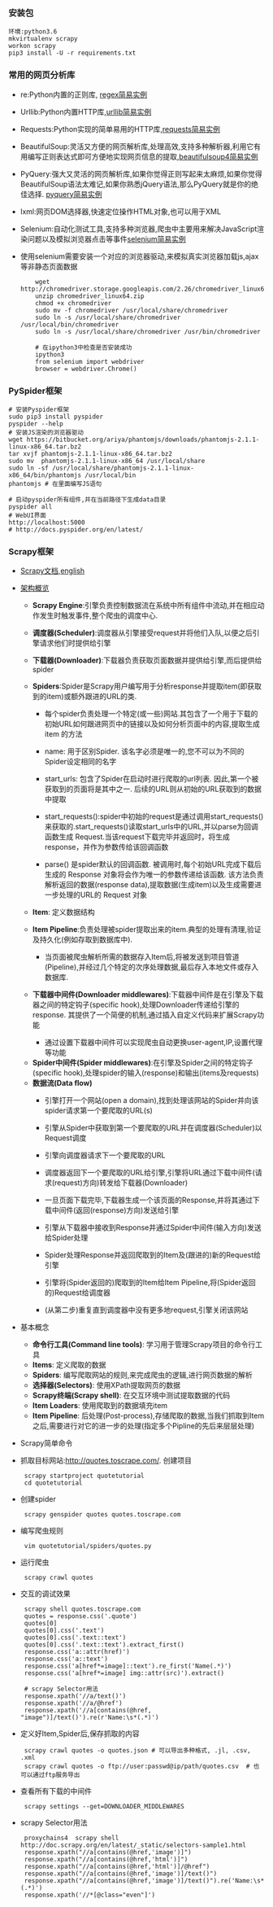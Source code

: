 ### 安装包
    环境:python3.6
    mkvirtualenv scrapy
    workon scrapy
    pip3 install -U -r requirements.txt

### 常用的网页分析库
 - re:Python内置的正则库, [regex简易实例](./regex.ipynb)

 - Urllib:Python内置HTTP库,[urllib简易实例](./urllib.ipynb)

 - Requests:Python实现的简单易用的HTTP库,[requests简易实例](./requests.ipynb)

 - BeautifulSoup:灵活又方便的网页解析库,处理高效,支持多种解析器,利用它有用编写正则表达式即可方便地实现网页信息的提取,[beautifulsoup4简易实例](./beautifulsoup.ipynb)

 - PyQuery:强大又灵活的网页解析库,如果你觉得正则写起来太麻烦,如果你觉得 BeautifulSoup语法太难记,如果你熟悉jQuery语法,那么PyQuery就是你的绝佳选择. [pyquery简易实例](./pyquery.ipynb)

 - lxml:网页DOM选择器,快速定位操作HTML对象,也可以用于XML

 - Selenium:自动化测试工具,支持多种浏览器,爬虫中主要用来解决JavaScript渲染问题以及模拟浏览器点击等事件[selenium简易实例](./selenium.ipynb)

  - 使用selenium需要安装一个对应的浏览器驱动,来模拟真实浏览器加载js,ajax等非静态页面数据


            wget http://chromedriver.storage.googleapis.com/2.26/chromedriver_linux64.zip
	        unzip chromedriver_linux64.zip
	        chmod +x chromedriver
	        sudo mv -f chromedriver /usr/local/share/chromedriver
	        sudo ln -s /usr/local/share/chromedriver /usr/local/bin/chromedriver
	        sudo ln -s /usr/local/share/chromedriver /usr/bin/chromedriver

	        # 在ipython3中检查是否安装成功
	        ipython3
	        from selenium import webdriver
	        browser = webdriver.Chrome()
### PySpider框架

	# 安装Pyspider框架
	sudo pip3 install pyspider
	pyspider --help
	# 安装JS渲染的浏览器驱动
	wget https://bitbucket.org/ariya/phantomjs/downloads/phantomjs-2.1.1-linux-x86_64.tar.bz2
	tar xvjf phantomjs-2.1.1-linux-x86_64.tar.bz2
	sudo mv  phantomjs-2.1.1-linux-x86_64 /usr/local/share
	sudo ln -sf /usr/local/share/phantomjs-2.1.1-linux-x86_64/bin/phantomjs /usr/local/bin
	phantomjs # 在里面编写JS语句

	# 启动pyspider所有组件,并在当前路径下生成data目录
	pyspider all
	# WebUI界面
	http://localhost:5000
	# http://docs.pyspider.org/en/latest/


### Scrapy框架
- [Scrapy文档](http://scrapy-chs.readthedocs.io/zh_CN/latest/),[english](https://docs.scrapy.org/en/latest/index.html)
- [架构概览](./scrapy.png)
  - **Scrapy Engine**:引擎负责控制数据流在系统中所有组件中流动,并在相应动作发生时触发事件,整个爬虫的调度中心.

  - **调度器(Scheduler)**:调度器从引擎接受request并将他们入队,以便之后引擎请求他们时提供给引擎

  - **下载器(Downloader)**:下载器负责获取页面数据并提供给引擎,而后提供给spider

  * **Spiders**:Spider是Scrapy用户编写用于分析response并提取item(即获取到的item)或额外跟进的URL的类.
    - 每个spider负责处理一个特定(或一些)网站.其包含了一个用于下载的初始URL如何跟进网页中的链接以及如何分析页面中的内容,提取生成 item 的方法

    - name: 用于区别Spider. 该名字必须是唯一的,您不可以为不同的Spider设定相同的名字

    - start_urls: 包含了Spider在启动时进行爬取的url列表. 因此,第一个被获取到的页面将是其中之一. 后续的URL则从初始的URL获取到的数据中提取

    - start_requests():spider中初始的request是通过调用start_requests()来获取的.start_requests()读取start_urls中的URL,并以parse为回调函数生成 Request.当该request下载完毕并返回时，将生成response，并作为参数传给该回调函数

    - parse() 是spider默认的回调函数. 被调用时,每个初始URL完成下载后生成的 Response 对象将会作为唯一的参数传递给该函数. 该方法负责解析返回的数据(response data),提取数据(生成item)以及生成需要进一步处理的URL的 Request 对象
  - **Item**: 定义数据结构
  * **Item Pipeline**:负责处理被spider提取出来的item.典型的处理有清理,验证及持久化(例如存取到数据库中).
	- 当页面被爬虫解析所需的数据存入Item后,将被发送到项目管道(Pipeline),并经过几个特定的次序处理数据,最后存入本地文件或存入数据库.

  * **下载器中间件(Downloader middlewares)**:下载器中间件是在引擎及下载器之间的特定钩子(specific hook),处理Downloader传递给引擎的response. 其提供了一个简便的机制,通过插入自定义代码来扩展Scrapy功能
	- 通过设置下载器中间件可以实现爬虫自动更换user-agent,IP,设置代理等功能

  - **Spider中间件(Spider middlewares)**:在引擎及Spider之间的特定钩子(specific hook),处理spider的输入(response)和输出(items及requests)

  * **数据流(Data flow)**
    - 引擎打开一个网站(open a domain),找到处理该网站的Spider并向该spider请求第一个要爬取的URL(s)

    - 引擎从Spider中获取到第一个要爬取的URL并在调度器(Scheduler)以Request调度

    - 引擎向调度器请求下一个要爬取的URL

    - 调度器返回下一个要爬取的URL给引擎,引擎将URL通过下载中间件(请求(request)方向)转发给下载器(Downloader)

    - 一旦页面下载完毕,下载器生成一个该页面的Response,并将其通过下载中间件(返回(response)方向)发送给引擎

    - 引擎从下载器中接收到Response并通过Spider中间件(输入方向)发送给Spider处理

    - Spider处理Response并返回爬取到的Item及(跟进的)新的Request给引擎

    - 引擎将(Spider返回的)爬取到的Item给Item Pipeline,将(Spider返回的)Request给调度器

    - (从第二步)重复直到调度器中没有更多地request,引擎关闭该网站
- 基本概念
  - **命令行工具(Command line tools)**: 学习用于管理Scrapy项目的命令行工具
  - **Items**: 定义爬取的数据
  - **Spiders**: 编写爬取网站的规则,来完成爬虫的逻辑,进行网页数据的解析
  - **选择器(Selectors)**: 使用XPath提取网页的数据
  - **Scrapy终端(Scrapy shell)**: 在交互环境中测试提取数据的代码
  - **Item Loaders**: 使用爬取到的数据填充item
  - **Item Pipeline**: 后处理(Post-process),存储爬取的数据,当我们抓取到Item之后,需要进行对它的进一步的处理(指定多个Pipline的先后来层层处理)

- Scrapy简单命令

 - 抓取目标网站:http://quotes.toscrape.com/. 创建项目

	    scrapy startproject quotetutorial
	    cd quotetutorial
 - 创建spider

	    scrapy genspider quotes quotes.toscrape.com
 - 编写爬虫规则

	    vim quotetutorial/spiders/quotes.py
 - 运行爬虫

    	scrapy crawl quotes
 - 交互的调试效果

	    scrapy shell quotes.toscrape.com
		quotes = response.css('.quote')
	    quotes[0]
		quotes[0].css('.text')
		quotes[0].css('.text::text')
		quotes[0].css('.text::text').extract_first()
		response.css('a::attr(href)')
        response.css('a::text')
        response.css('a[href*=image]::text').re_first('Name(.*)')
        response.css('a[href*=image] img::attr(src)').extract()

        # scrapy Selector用法
        response.xpath('//a/text()')
        response.xpath('//a/@href')
        response.xpath('//a[contains(@href, "image")]/text()').re(r'Name:\s*(.*)')
 - 定义好Item,Spider后,保存抓取的内容

	    scrapy crawl quotes -o quotes.json # 可以导出多种格式, .jl, .csv, .xml
	    scrapy crawl quotes -o ftp://user:passwd@ip/path/quotes.csv  # 也可以通过ftp服务导出
 - 查看所有下载的中间件

        scrapy settings --get=DOWNLOADER_MIDDLEWARES
 - scrapy Selector用法

        proxychains4  scrapy shell http://doc.scrapy.org/en/latest/_static/selectors-sample1.html
        response.xpath("//a[contains(@href,'image')]")
        response.xpath("//a[contains(@href,'html')]")
        response.xpath("//a[contains(@href,'html')]/@href")
        response.xpath("//a[contains(@href,'image')]/text()")
        response.xpath("//a[contains(@href,'image')]/text()").re('Name:\s*(.*)')
        response.xpath('//*[@class="even"]')
